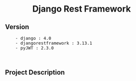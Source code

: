 <div align=center>
    <h1><b>Django Rest Framework</b></h1>
</div>

<div>
    <h2><b>Version</b></h2>
    <pre>
    - django : 4.0
    - djangorestframework : 3.13.1
    - pyJWT : 2.3.0</pre>
</div>
<br>

<div>
    <h2><b>Project Description</b></h2>
    <pre></pre>
</div>